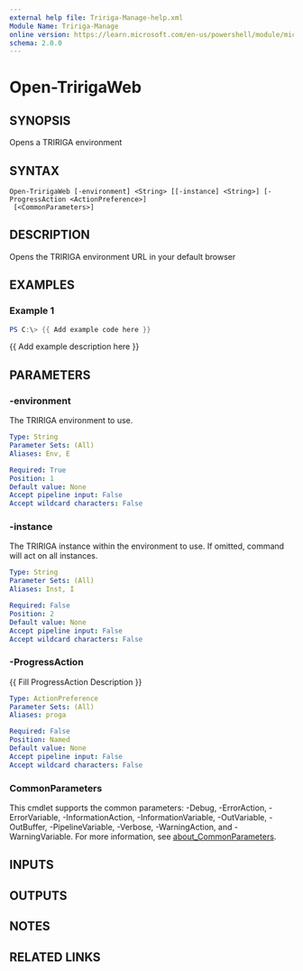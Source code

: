```yaml
---
external help file: Tririga-Manage-help.xml
Module Name: Tririga-Manage
online version: https://learn.microsoft.com/en-us/powershell/module/microsoft.powershell.core/enter-pssession
schema: 2.0.0
---
```


# Open-TririgaWeb

## SYNOPSIS
Opens a TRIRIGA environment

## SYNTAX

```
Open-TririgaWeb [-environment] <String> [[-instance] <String>] [-ProgressAction <ActionPreference>]
 [<CommonParameters>]
```

## DESCRIPTION
Opens the TRIRIGA environment URL in your default browser

## EXAMPLES

### Example 1
```powershell
PS C:\> {{ Add example code here }}
```

{{ Add example description here }}

## PARAMETERS

### -environment
The TRIRIGA environment to use.

```yaml
Type: String
Parameter Sets: (All)
Aliases: Env, E

Required: True
Position: 1
Default value: None
Accept pipeline input: False
Accept wildcard characters: False
```

### -instance
The TRIRIGA instance within the environment to use.
If omitted, command will act on all instances.

```yaml
Type: String
Parameter Sets: (All)
Aliases: Inst, I

Required: False
Position: 2
Default value: None
Accept pipeline input: False
Accept wildcard characters: False
```

### -ProgressAction
{{ Fill ProgressAction Description }}

```yaml
Type: ActionPreference
Parameter Sets: (All)
Aliases: proga

Required: False
Position: Named
Default value: None
Accept pipeline input: False
Accept wildcard characters: False
```

### CommonParameters
This cmdlet supports the common parameters: -Debug, -ErrorAction, -ErrorVariable, -InformationAction, -InformationVariable, -OutVariable, -OutBuffer, -PipelineVariable, -Verbose, -WarningAction, and -WarningVariable. For more information, see [about_CommonParameters](http://go.microsoft.com/fwlink/?LinkID=113216).

## INPUTS

## OUTPUTS

## NOTES

## RELATED LINKS
